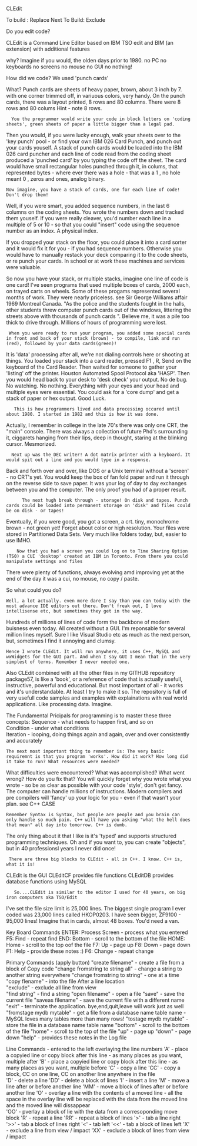 CLEdit

To build : Replace Next
To Build: Exclude

Do you edit code? 

CLEdit is a Command Line Editor based on IBM TSO edit and BIM (an extension) with additional features

why?
Imagine if you would, the olden days prior to 1980.
no PC
no keyboards
no screens
no mouse
no GUI
no nothing!

How did we code?
We used 'punch cards' 

What?
	Punch cards are sheets of heavy paper, brown, about 3 inch by 7. with one corner trimmed off, in variuous colors, very handy.
On the punch cards, there was a layout printed, 8 rows and 80 columns.
There were 8 rows and 80 colums Hint - note 8 rows.

      You the programmer would write your code in block letters on 'coding sheets', green sheets of paper a little bigger than a legal pad.
Then you would, if you were lucky enough, walk your sheets over to the 'key punch' pool - or find your own IBM 026 Card Punch, and punch out your cards youself.
A stack of punch cards would be loaded into the IBM 026 card puncher and each line of code read from the coding sheet produced a 'punched card' by you typing the code off the sheet.
The card would have small rectangular holes punched through it, in colums, that represented bytes - where ever there was a hole - that was a 1 , no hole meant 0 , zeros and ones, analog binary.

    Now imagine, you have a stack of cards, one for each line of code! Don't drop them!
Well, if you were smart, you added sequence numbers, in the last 6 columns on the coding sheets. You wrote the numbers down and tracked them youself. 
If you were really cleaver, you'd number each line in a multiple of 5 or 10  - so that you could "insert" code using the sequence number as an index.
A physical index.

  If you dropped your stack on the floor, you could place it into a card sorter and it would fix it for you - if you had sequence numbers.
Otherwise you would have to manually restack your deck comparing it to the code sheets, or re punch your cards.
In school or at work these machines and services were valuable.

   So now you have your stack, or multiple stacks, imagine one line of code is one card! I've seen programs that used multiple boxes of cards, 2000 each, on trayed carts on wheels.
Some of these progams represented several months of work. They were nearly priceless. see Sir George Williams affair 1969 Montreal Canada.
"As the police and the students fought in the halls, other students threw computer punch cards out of the windows, littering the streets above with thousands of punch cards ".
Believe me, it was a pile too thick to drive through. Millions of hours of programming were lost.

     When you were ready to run your program, you added some special cards in front and back of your stack (brown) - to compile, link and run (red), followed by your data cards(green)!
It is 'data' processing after all, we're not dialing controls here or shooting at things. You loaded your stack into a card reader,  pressed F1 , R, Send on the keyboard of the Card Reader.
Then waited for someone to gather your 'listing' off the printer. Houston Automated Spool Protocol aka 'HASP'. Then you would head back to your desk to 'desk check' your output. 
No de bug.
No watching.
No nothing.
Everything with your eyes and your head and multiple eyes were essential. You could ask for a 'core dump' and get a stack of paper or hex output. Good Luck. 

	   This is how programmers lived and data processing occured until about 1980. I started in 1982 and this is how it was done.
Actually, I remember in college in the late 70's there was only one CRT, the "main" console. There was always a collection of future Phd's surrounding it,
ciggarets hanging from their lips, deep in thought, staring at the blinking cursor. Mesmorized. 

	  Next up was the DEC writer! A dot matrix printer with a keyboard. It would spit out a line and you would type in a response.
Back and forth over and over, like DOS or a Unix terminal without a 'screen' - no CRT's yet. You would keep the box of fan fold paper and run it through on the reverse side to save paper.
It was your log of day to day exchanges between you and the computer. The only proof you had of a proper result. 

       	  The next hugh break through - storage! On disk and tapes. Punch cards could be loaded into permanent storage on 'disk' and files could be on disk - or tapes!
Eventually, if you were good, you got a screen, a crt. tiny, monochrome brown - not green yet! Forget about color or high resolution. Your files were stored in Partitioned Data Sets.
Very much like folders today, but, easier to use IMHO. 

	    Now that you had a screen you could log on to Time Sharing Option (TS0) a CUI 'desktop' created at IBM in Toronto. From there you could manipulate settings and files
There were plenty of functions, always evolving amd improving yet at the end of the day it was a cui, no mouse, no copy / paste.  

So what could you do?

   	Well, a lot actually. even more dare I say than you can today with the most advance IDE editors out there. Don't freak out, I love intellisense etc, but sometimes they get in the way.
Hundreds of millions of lines of code form the backbone of modern buisness even today. All created without a GUI. I'm reponsable for several million lines myself. Sure I like Visual Studio etc as much as
the next person, but, sometimes I find it annoying and clumsy.

    Hence I wrote CLEdit. It will run anywhere, it uses C++, MySQL and wxWidgets for the GUI part. And when I say GUI I mean that in the very simplest of terms. Remember I never needed one. 
Also CLEdit combined with all the other files in my GITHUB repository package57, is like a 'book',  or a reference of code that is actually usefull, instructive, powerful and educational.
But most important of all - it works and it's understandable. At least I try to make it so.
The repository is full of very usefull code samples and examples with explainations with real world applications. Like processing data. Imagine.

The Fundamental Pricipals for programming is to master these three concepts:
    Sequence - what needs to happen first, and so on  
    Condition - under what conditions  
    Iteration - looping, doing things again and again, over and over consistently and accurately

    The next most important thing to remember is: The very basic requiremnt is that you program 'works'. How did it work? How long did it take to run? What resources were needed?
What difficulties were encountered? What was accomplished? What went wrong? How do you fix that? You will quickly forget why you wrote what you wrote - so be as clear as possible
with your code 'style', don't get fancy. The computer can handle millions of instructions. Modern compilers and pre compilers will 'fancy' up your logic for you - even if that wasn't your plan.
see C++ CASE

    Remember Syntax is Syntax, but people are people and you brain can only handle so much pain. C++ will have you asking "what the hell does that mean" all day into tomorrow. C++ is dumb.
The only thing about it that I like is it's 'typed' and supports structured programming techniques. Oh and if you want to, you can create "objects", but in 40 professionsl years I never did once!    

	 There are three big blocks to CLEdit - all in C++. I know. C++ is, what it is! 
CLEdit is the GUI 
CLEditCF provides file functions
CLEditDB provides database functions using MySQL 

       So....CLEdit is similar to the editor I used for 40 years, on big iron computers aka TSO/Edit
I've set the file size limit is 25,000 lines. The biggest single program I ever coded was 23,000 lines called HKOP0203.
I have seen bigger, ZF9100 - 95,000 lines! Imagine that in cards, almost 48 boxes. You'd need a van.  
  
Key Board Commands 
ENTER: Process Screen - process what you entered
   F5: Find - repeat find
  END: Bottom - scroll to the bottom of the file
 HOME: Home - scroll to the top oof the file
   F7: Up - page up
   F8: Down - page down
   F1: Help - provide these notes :)
   F6: Change - repeat change

Primary Commands (apply button) 
"create filename" - create a file from a block of Copy code 
"change fromstring to string all" - change a string to another string everywhere
"change fromstring to string" - one at a time
"copy flename" - into the file After a line location   
"exclude"  - exclude all line from view  
"find string" - find a string 
"open filename" - open a file
"save" - save the current file
"saveas filename" - save the current file with a different name
"exit" - terminate the application. bye,end,quit,leave will work just as well
"fromstage mydb mytable" - get a file from a database name table name - MySQL loves many tables more than many rows!
"tostage mydb mytable" - store the file in a database name table name
"bottom" - scroll to the bottom of the file
"home" - scroll to the top of the file
"up" - page up
"down" - page down
"help" - provides these notes in the Log file

Line Commands - entered to the left overlaying the line numbers
'A' - place a copyied line or copy block after this line - as many places as you want, multiple after 
'B' - place a copyied line or copy block after this line - as many places as you want, multiple before
'C' - copy a line
'CC' - copy a block,  CC on one line, CC on another line anywhere in the file  
'D' - delete a line
'DD' - delete a block of lines
'I' - insert a line
'M' - move a line after or before another line
'MM' - move a block of lines after or before another line
'O' - overlay a line with the contents of a moved line - all the space in the overlay line will be replaced with the data from the moved line and the moved line will dissappear   
'OO' - pverlay a block of lie with the data from a corresoponding move block 
'R' - repeat a line
'RR' - repeat a block of lines 
'>' - tab a line right
'>>' - tab a block of lines right 
'<' - tab left
'<<' - tab a block of lines left
'X' - exclude a line from view / impact
'XX' - exclude a block of lines from view / impact












